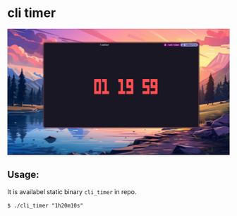 # cli timer

![](assets/screenshot.png)

## Usage:

It is availabel static binary `cli_timer` in repo.

```shell
$ ./cli_timer "1h20m10s"
```
